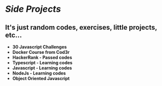# *Side Projects*

## It's just random codes, exercises, little projects, etc...

* **30 Javascript Challenges**
* **Docker Course from Cod3r**
* **HackerRank - Passed codes**
* **Typescript - Learning codes**
* **Javascript - Learning codes**
* **NodeJs - Learning codes**
* **Object Oriented Javascript**
